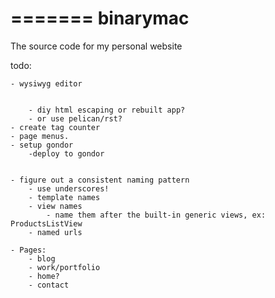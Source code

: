 =======
binarymac
=========


The source code for my personal website


todo:


    - wysiwyg editor

        
        - diy html escaping or rebuilt app?
        - or use pelican/rst?
    - create tag counter
    - page menus.
    - setup gondor
        -deploy to gondor


    - figure out a consistent naming pattern
        - use underscores!
        - template names
        - view names
            - name them after the built-in generic views, ex: ProductsListView
        - named urls

    - Pages:
        - blog
        - work/portfolio
        - home?
        - contact
